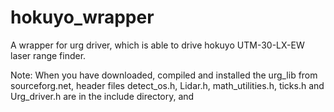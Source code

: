# hokuyo_wrapper
A wrapper for urg driver, which is able to drive hokuyo UTM-30-LX-EW laser range finder.

Note: When you have downloaded, compiled and installed the urg_lib from sourceforg.net, 
header files detect_os.h, Lidar.h, math_utilities.h, ticks.h and Urg_driver.h are in the include directory,
and 
